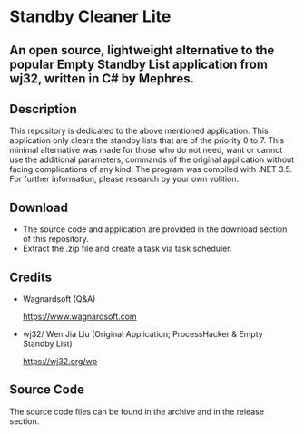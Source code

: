 # Standby Cleaner Lite

## An open source, lightweight alternative to the popular Empty Standby List application from wj32, written in C# by Mephres.

## Description
This repository is dedicated to the above mentioned application. This application only clears the standby lists that are of the priority 0 to 7.
This minimal alternative was made for those who do not need, want or cannot use the additional parameters, commands of the original application without facing complications of any kind.
The program was compiled with .NET 3.5. For further information, please research by your own volition.

## Download
- The source code and application are provided in the download section of this repository.
- Extract the .zip file and create a task via task scheduler.

## Credits

- Wagnardsoft (Q&A)

   https://www.wagnardsoft.com

- wj32/ Wen Jia Liu (Original Application; ProcessHacker & Empty Standby List)

   https://wj32.org/wp

## Source Code

The source code files can be found in the archive and in the release section.
